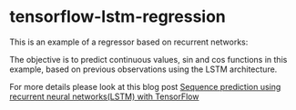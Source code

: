 # tensorflow-lstm-regression

This is an example of a regressor based on recurrent networks:

The objective is to predict continuous values, sin and cos functions in this example, based on previous observations using the LSTM architecture.

For more details please look at this blog post [Sequence prediction using recurrent neural networks(LSTM) with TensorFlow](http://mourafiq.com/2016/05/15/predicting-sequences-using-rnn-in-tensorflow.html)
